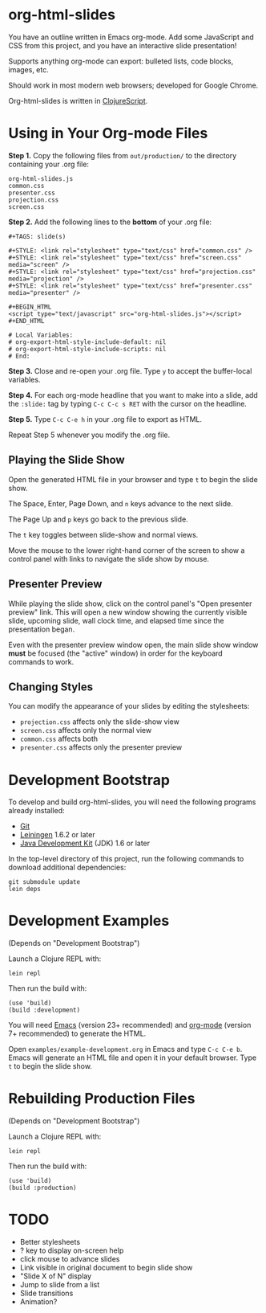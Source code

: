 org-html-slides
========================================

You have an outline written in Emacs org-mode.  Add some JavaScript
and CSS from this project, and you have an interactive
slide presentation!

Supports anything org-mode can export: bulleted lists, code blocks,
images, etc.

Should work in most modern web browsers; developed for Google Chrome.

Org-html-slides is written in [ClojureScript](https://github.com/clojure/clojurescript).


Using in Your Org-mode Files
========================================

**Step 1.** Copy the following files from `out/production/` to the
directory containing your .org file:

    org-html-slides.js
    common.css
    presenter.css
    projection.css
    screen.css

**Step 2.** Add the following lines to the **bottom** of your .org file:

    #+TAGS: slide(s)

    #+STYLE: <link rel="stylesheet" type="text/css" href="common.css" />
    #+STYLE: <link rel="stylesheet" type="text/css" href="screen.css" media="screen" />
    #+STYLE: <link rel="stylesheet" type="text/css" href="projection.css" media="projection" />
    #+STYLE: <link rel="stylesheet" type="text/css" href="presenter.css" media="presenter" />

    #+BEGIN_HTML
    <script type="text/javascript" src="org-html-slides.js"></script>
    #+END_HTML

    # Local Variables:
    # org-export-html-style-include-default: nil
    # org-export-html-style-include-scripts: nil
    # End:

**Step 3.** Close and re-open your .org file. Type `y` to accept the
buffer-local variables.

**Step 4.** For each org-mode headline that you want to make into a
slide, add the `:slide:` tag by typing `C-c C-c s RET` with the cursor
on the headline.

**Step 5.** Type `C-c C-e h` in your .org file to export as HTML.

Repeat Step 5 whenever you modify the .org file.


Playing the Slide Show
----------------------

Open the generated HTML file in your browser and type `t` to begin the
slide show.

The Space, Enter, Page Down, and `n` keys advance to the next slide.

The Page Up and `p` keys go back to the previous slide.

The `t` key toggles between slide-show and normal views.

Move the mouse to the lower right-hand corner of the screen to show a
control panel with links to navigate the slide show by mouse.


Presenter Preview
--------------------

While playing the slide show, click on the control panel's "Open
presenter preview" link. This will open a new window showing the
currently visible slide, upcoming slide, wall clock time, and elapsed
time since the presentation began.

Even with the presenter preview window open, the main slide show
window **must** be focused (the "active" window) in order for the
keyboard commands to work.


Changing Styles
--------------------

You can modify the appearance of your slides by editing the stylesheets:

* `projection.css` affects only the slide-show view
* `screen.css` affects only the normal view
* `common.css` affects both
* `presenter.css` affects only the presenter preview


Development Bootstrap
========================================

To develop and build org-html-slides, you will need the following
programs already installed:

* [Git][git]
* [Leiningen][lein] 1.6.2 or later
* [Java Development Kit][jdk] (JDK) 1.6 or later

[git]: http://git-scm.com/
[lein]: https://github.com/technomancy/leiningen
[jdk]: http://www.oracle.com/technetwork/java/javase/downloads/index.html


In the top-level directory of this project, run the following commands
to download additional dependencies:

    git submodule update
    lein deps


Development Examples
========================================

(Depends on "Development Bootstrap")

Launch a Clojure REPL with:

    lein repl

Then run the build with:

    (use 'build)
    (build :development)

You will need [Emacs](http://www.gnu.org/software/emacs/) (version 23+ recommended) and
[org-mode](http://orgmode.org/) (version 7+ recommended) to generate the HTML.

Open `examples/example-development.org` in Emacs and type `C-c C-e b`.
Emacs will generate an HTML file and open it in your default
browser. Type `t` to begin the slide show.


Rebuilding Production Files
========================================

(Depends on "Development Bootstrap")

Launch a Clojure REPL with:

    lein repl

Then run the build with:

    (use 'build)
    (build :production)



TODO
========================================

* Better stylesheets
* ? key to display on-screen help
* click mouse to advance slides
* Link visible in original document to begin slide show
* "Slide X of N" display
* Jump to slide from a list
* Slide transitions
* Animation?

